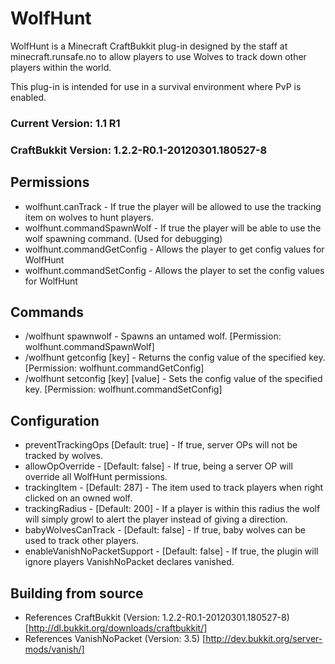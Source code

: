 WolfHunt
========

WolfHunt is a Minecraft CraftBukkit plug-in designed by the staff at minecraft.runsafe.no to allow players to use Wolves to track down other players within the world.

This plug-in is intended for use in a survival environment where PvP is enabled.

### Current Version: 1.1 R1
### CraftBukkit Version: 1.2.2-R0.1-20120301.180527-8

Permissions
-----------

* wolfhunt.canTrack - If true the player will be allowed to use the tracking item on wolves to hunt players.
* wolfhunt.commandSpawnWolf - If true the player will be able to use the wolf spawning command. (Used for debugging)
* wolfhunt.commandGetConfig - Allows the player to get config values for WolfHunt
* wolfhunt.commandSetConfig - Allows the player to set the config values for WolfHunt

Commands
--------

* /wolfhunt spawnwolf - Spawns an untamed wolf. [Permission: wolfhunt.commandSpawnWolf]
* /wolfhunt getconfig [key] - Returns the config value of the specified key. [Permission: wolfhunt.commandGetConfig]
* /wolfhunt setconfig [key] [value] - Sets the config value of the specified key. [Permission: wolfhunt.commandSetConfig]

Configuration
-------------

* preventTrackingOps [Default: true] - If true, server OPs will not be tracked by wolves.
* allowOpOverride - [Default: false] - If true, being a server OP will override all WolfHunt permissions.
* trackingItem - [Default: 287] - The item used to track players when right clicked on an owned wolf.
* trackingRadius - [Default: 200] - If a player is within this radius the wolf will simply growl to alert the player instead of giving a direction.
* babyWolvesCanTrack - [Default: false] - If true, baby wolves can be used to track other players.
* enableVanishNoPacketSupport - [Default: false] - If true, the plugin will ignore players VanishNoPacket declares vanished.

Building from source
------------------

* References CraftBukkit (Version: 1.2.2-R0.1-20120301.180527-8) [http://dl.bukkit.org/downloads/craftbukkit/]
* References VanishNoPacket (Version: 3.5) [http://dev.bukkit.org/server-mods/vanish/]